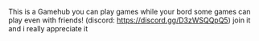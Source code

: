 This is a Gamehub you can play games while your bord some games can play even with friends! (discord: https://discord.gg/D3zWSQQpQ5) join it and i really appreciate it
